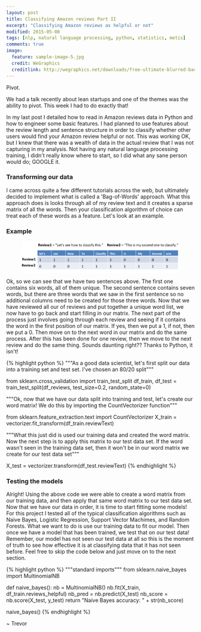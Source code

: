 ```yaml
---
layout: post
title: Classifying Amazon reviews Part II
excerpt: "Classifying Amazon reviews as helpful or not"
modified: 2015-05-08
tags: [nlp, natural language processing, python, statistics, metis]
comments: true
image:
  feature: sample-image-5.jpg
  credit: WeGraphics
  creditlink: http://wegraphics.net/downloads/free-ultimate-blurred-background-pack/
---
```

Pivot.

We had a talk recently about lean startups and one of the themes was the ability to pivot.  This week I had to do exactly that!

In my last post I detailed how to read in Amazon reviews data in Python and how to engineer some basic features.  I had planned to use features about the review length and sentence structure in order to classify whether other users would find your Amazon review helpful or not.  This was working OK, but I knew that there was a wealth of data in the actual review that I was not capturing in my analysis.  Not having any natural language processing training, I didn't really know where to start, so I did what any sane person would do; GOOGLE it.

### Transforming our data
I came across quite a few different tutorials across the web, but ultimately decided to implement what is called a 'Bag-of-Words' approach.  What this approach does is looks through all of my review text and it creates a sparse matrix of all the words.  Then your classification algorithm of choice can treat each of these words as a feature.  Let's look at an example.

### Example

<figure>
  <a href="/images/matrix.png"><img style="display:block; margin: 0 auto;" src="/images/matrix.png"></a>
</figure>

Ok, so we can see that we have two sentences above.  The first one contains six words, all of them unique.  The second sentence contains seven words, but there are three words that we saw in the first sentence so no additional columns need to be created for those three words.  Now that we have reviewed all our of reviews and put together a unique word list, we now have to go back and start filling in our matrix.  The next part of the process just involves going through each review and seeing if it contains the word in the first position of our matrix.  If yes, then we put a 1, if not, then we put a 0.  Then move on to the next word in our matrix and do the same process.  After this has been done for one review, then we move to the next review and do the same thing.  Sounds daunting right??  Thanks to Python, it isn't!


{% highlight python %}
"""As a good data scientist, let's first split our data into a training set and test set.  I've chosen an 80/20 split"""

from sklearn.cross_validation import train_test_split
df_train, df_test = train_test_split(df_reviews, test_size=0.2, random_state=0)

"""Ok, now that we have our data split into training and test, let's create our word matrix!  We do this by importing the CountVectorizer function"""

from sklearn.feature_extraction.text import CountVectorizer
X_train = vectorizer.fit_transform(df_train.reviewText)

"""What this just did is used our training data and created the word matrix.  Now the next step is to apply this matrix to our test data set.  If the word wasn't seen in the training data set, then it won't be in our word matrix we create for our test data set"""

X_test = vectorizer.transform(df_test.reviewText)
{% endhighlight %}

### Testing the models
Alright!  Using the above code we were able to create a word matrix from our training data, and then apply that same word matrix to our test data set.  Now that we have our data in order, it is time to start fitting some models!  For this project I tested all of the typical classification algorithms such as Naive Bayes, Logistic Regression, Support Vector Machimes, and Random Forests.  What we want to do is use our training data to fit our model.  Then once we have a model that has been trained, we test that on our test data!  Remember, our model has not seen our test data at all so this is the moment of truth to see how effective it is at classifying data that it has not seen before.  Feel free to skip the code below and just move on to the next section.

{% highlight python %}
"""standard imports"""
from sklearn.naive_bayes import MultinomialNB

def naive_bayes():
    nb = MultinomialNB()
    nb.fit(X_train, df_train.reviews_helpful)
    nb_pred = nb.predict(X_test)
    nb_score = nb.score(X_test, y_test)
    return "Naive Bayes accuracy: " + str(nb_score)

naive_bayes()
{% endhighlight %}




~ Trevor

[1]: http://cseweb.ucsd.edu/~jmcauley/
[2]: http://jmcauley.ucsd.edu/data/amazon/
[3]: http://textblob.readthedocs.org/en/dev/
